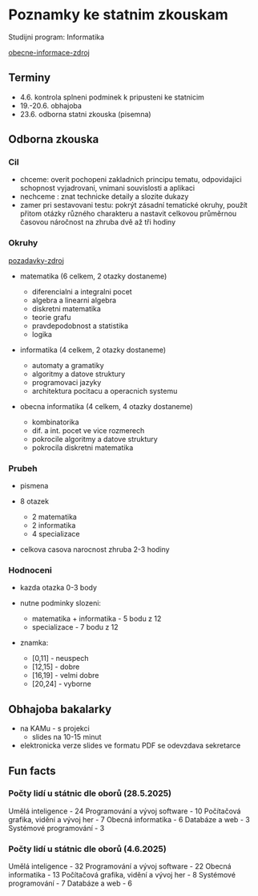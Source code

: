 # Poznamky ke statnim zkouskam

Studijni program: Informatika

[obecne-informace-zdroj](https://www.mff.cuni.cz/cs/studenti/bakalarske-studium/statni-zaverecne-zkousky/bakalarske-statni-zkousky-studijniho-programu-informatika)

## Terminy

- 4.6. kontrola splneni podminek k pripusteni ke statnicim
- 19.-20.6. obhajoba
- 23.6. odborna statni zkouska (pisemna)

## Odborna zkouska

### Cil
- chceme: overit pochopeni zakladnich principu tematu, odpovidajici schopnost vyjadrovani, vnimani souvislosti a aplikaci
- nechceme : znat technicke detaily a slozite dukazy 
- zamer pri sestavovani testu: pokrýt zásadní tematické okruhy, použít přitom otázky různého charakteru a nastavit celkovou průměrnou časovou náročnost na zhruba dvě až tři hodiny

### Okruhy

[pozadavky-zdroj](/cs/studenti/bakalarske-studium/statni-zaverecne-zkousky/bakalarske-statni-zkousky-studijniho-programu-informatika/detailni-pozadavky.pdf)

- matematika (6 celkem, 2 otazky dostaneme)
  - diferencialni a integralni pocet
  - algebra a linearni algebra
  - diskretni matematika
  - teorie grafu
  - pravdepodobnost a statistika
  - logika

- informatika (4 celkem, 2 otazky dostaneme)
  - automaty a gramatiky
  - algoritmy a datove struktury
  - programovaci jazyky
  - architektura pocitacu a operacnich systemu

- obecna informatika (4 celkem, 4 otazky dostaneme)
  - kombinatorika
  - dif. a int. pocet ve vice rozmerech
  - pokrocile algoritmy a datove struktury
  - pokrocila diskretni matematika

### Prubeh

- pismena
- 8 otazek
  - 2 matematika
  - 2 informatika
  - 4 specializace

- celkova casova narocnost zhruba 2-3 hodiny

### Hodnoceni

- kazda otazka 0-3 body
 
- nutne podminky slozeni:
  - matematika + informatika - 5 bodu z 12
  - specializace - 7 bodu z 12

- znamka:
  - [0,11] - neuspech
  - [12,15] - dobre
  - [16,19] - velmi dobre
  - [20,24] - vyborne


## Obhajoba bakalarky

- na KAMu - s projekci
  - slides na 10-15 minut
- elektronicka verze slides ve formatu PDF se odevzdava sekretarce


## Fun facts

### Počty lidí u státnic dle oborů (28.5.2025)

Umělá inteligence - 24
Programování a vývoj software - 10
Počítačová grafika, vidění a vývoj her - 7
Obecná informatika - 6
Databáze a web - 3
Systémové programování - 3

### Počty lidí u státnic dle oborů (4.6.2025)

Umělá inteligence - 32
Programování a vývoj software - 22
Obecná informatika - 13
Počítačová grafika, vidění a vývoj her - 8
Systémové programování - 7
Databáze a web - 6

